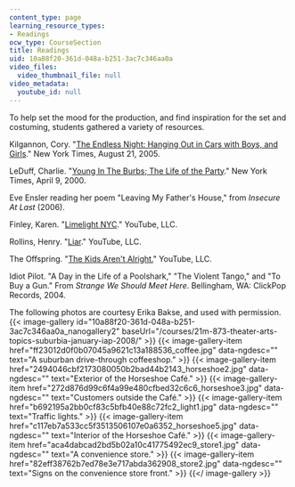 ```yaml
---
content_type: page
learning_resource_types:
- Readings
ocw_type: CourseSection
title: Readings
uid: 10a88f20-361d-048a-b251-3ac7c346aa0a
video_files:
  video_thumbnail_file: null
video_metadata:
  youtube_id: null
---
```


To help set the mood for the production, and find inspiration for the set and costuming, students gathered a variety of resources.

Kilgannon, Cory. "[The Endless Night: Hanging Out in Cars with Boys, and Girls](http://www.nytimes.com/2005/08/21/fashion/sundaystyles/21teens.html)." New York Times, August 21, 2005.

LeDuff, Charlie. "[Young In The Burbs; The Life of the Party](http://query.nytimes.com/gst/fullpage.html?res=9502E4DE173FF93AA35757C0A9669C8B63)." New York Times, April 9, 2000.

Eve Ensler reading her poem "Leaving My Father's House," from _Insecure At Last_ (2006).

Finley, Karen. "[Limelight NYC](http://www.youtube.com/watch?v=6WHRzxUG4hQ)." YouTube, LLC.

Rollins, Henry. "[Liar](http://www.youtube.com/watch?v=fxrd_jZJxkg)." YouTube, LLC.

The Offspring. "[The Kids Aren't Alright.](https://www.youtube.com/watch?v=7iNbnineUCI)" YouTube, LLC.

Idiot Pilot. "A Day in the Life of a Poolshark," "The Violent Tango," and "To Buy a Gun." From _Strange We Should Meet Here_. Bellingham, WA: ClickPop Records, 2004.

The following photos are courtesy Erika Bakse, and used with permission.
{{< image-gallery id="10a88f20-361d-048a-b251-3ac7c346aa0a_nanogallery2" baseUrl="/courses/21m-873-theater-arts-topics-suburbia-january-iap-2008/" >}}
{{< image-gallery-item href="ff23012d0f0b07045a9621c13a188536_coffee.jpg" data-ngdesc="" text="A suburban drive-through coffeeshop." >}}
{{< image-gallery-item href="2494046cbf2173080050b2bad44b2143_horseshoe2.jpg" data-ngdesc="" text="Exterior of the Horseshoe Café." >}}
{{< image-gallery-item href="272d876d99c6f4a99e480cfbed32c6c6_horseshoe3.jpg" data-ngdesc="" text="Customers outside the Café." >}}
{{< image-gallery-item href="b692195a2bb0cf83c5bfb40e88c72fc2_light1.jpg" data-ngdesc="" text="Traffic lights." >}}
{{< image-gallery-item href="c117eb7a533cc5f3513506107e0a6352_horseshoe5.jpg" data-ngdesc="" text="Interior of the Horseshoe Café." >}}
{{< image-gallery-item href="aca4dabcad2bd5b02a10c41775492ec9_store1.jpg" data-ngdesc="" text="A convenience store." >}}
{{< image-gallery-item href="82eff38762b7ed78e3e717abda362908_store2.jpg" data-ngdesc="" text="Signs on the convenience store front." >}}
{{</ image-gallery >}}